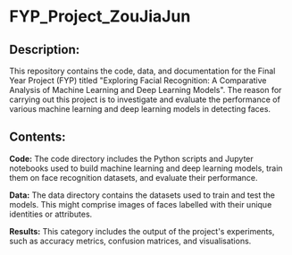 # FYP_Project_ZouJiaJun

## Description: ##
This repository contains the code, data, and documentation for the Final Year Project (FYP) titled "Exploring Facial Recognition: A Comparative Analysis of Machine Learning and Deep Learning Models". The reason for carrying out this project is to investigate and evaluate the performance of various machine learning and deep learning models in detecting faces.

## Contents: ##
<b>Code:</b> The code directory includes the Python scripts and Jupyter notebooks used to build machine learning and deep learning models, train them on face recognition datasets, and evaluate their performance.

<b>Data:</b> The data directory contains the datasets used to train and test the models. This might comprise images of faces labelled with their unique identities or attributes.

<b>Results:</b> This category includes the output of the project's experiments, such as accuracy metrics, confusion matrices, and visualisations.
